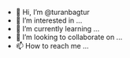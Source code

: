- 👋 Hi, I’m @turanbagtur
- 👀 I’m interested in ...
- 🌱 I’m currently learning ...
- 💞️ I’m looking to collaborate on ...
- 📫 How to reach me ...

<!---
turanbagtur/turanbagtur is a ✨ special ✨ repository because its `README.md` (this file) appears on your GitHub profile.
You can click the Preview link to take a look at your changes.
--->
